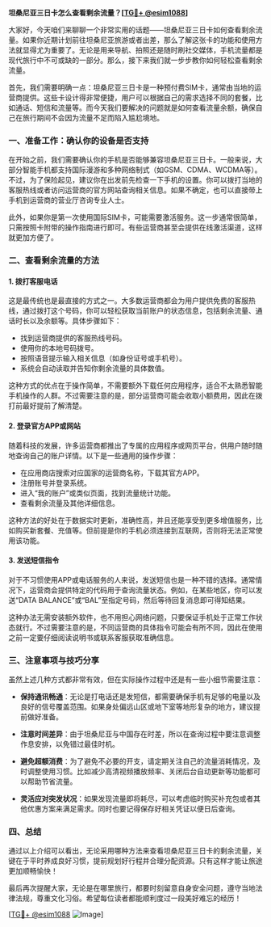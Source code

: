**坦桑尼亚三日卡怎么查看剩余流量？[[TG💪+ @esim1088](https://t.me/s/esim1088)]**

大家好，今天咱们来聊聊一个非常实用的话题——坦桑尼亚三日卡如何查看剩余流量。如果你近期计划前往坦桑尼亚旅游或者出差，那么了解这张卡的功能和使用方法就显得尤为重要了。无论是用来导航、拍照还是随时刷社交媒体，手机流量都是现代旅行中不可或缺的一部分。那么，接下来我们就一步步教你如何轻松查看剩余流量。

首先，我们需要明确一点：坦桑尼亚三日卡是一种预付费SIM卡，通常由当地的运营商提供。这些卡设计得非常便捷，用户可以根据自己的需求选择不同的套餐，比如通话、短信和流量等。而今天我们要解决的问题就是如何查看流量余额，确保自己在旅行期间不会因为流量不足而陷入尴尬境地。

### **一、准备工作：确认你的设备是否支持**

在开始之前，我们需要确认你的手机是否能够兼容坦桑尼亚三日卡。一般来说，大部分智能手机都支持国际漫游和多种网络制式（如GSM、CDMA、WCDMA等）。不过，为了保险起见，建议你在出发前先检查一下手机的设置。你可以拨打当地的客服热线或者访问运营商的官方网站查询相关信息。如果不确定，也可以直接带上手机到运营商的营业厅咨询专业人士。

此外，如果你是第一次使用国际SIM卡，可能需要激活服务。这一步通常很简单，只需按照卡附带的操作指南进行即可。有些运营商甚至会提供在线激活渠道，这样就更加方便了。

### **二、查看剩余流量的方法**

#### **1. 拨打客服电话**
这是最传统也是最直接的方式之一。大多数运营商都会为用户提供免费的客服热线，通过拨打这个号码，你可以轻松获取当前账户的状态信息，包括剩余流量、通话时长以及余额等。具体步骤如下：

- 找到运营商提供的客服热线号码。
- 使用你的本地号码拨号。
- 按照语音提示输入相关信息（如身份证号或手机号）。
- 系统会自动读取并告知你剩余流量的具体数值。

这种方式的优点在于操作简单，不需要额外下载任何应用程序，适合不太熟悉智能手机操作的人群。不过需要注意的是，部分运营商可能会收取小额费用，因此在拨打前最好提前了解清楚。

#### **2. 登录官方APP或网站**
随着科技的发展，许多运营商都推出了专属的应用程序或网页平台，供用户随时随地查询自己的账户详情。以下是一些通用的操作步骤：

- 在应用商店搜索对应国家的运营商名称，下载其官方APP。
- 注册账号并登录系统。
- 进入“我的账户”或类似页面，找到流量统计功能。
- 查看剩余流量及其他详细信息。

这种方法的好处在于数据实时更新，准确性高，并且还能享受到更多增值服务，比如购买新套餐、充值等。但前提是你的手机必须连接到互联网，否则将无法正常使用该功能。

#### **3. 发送短信指令**
对于不习惯使用APP或电话服务的人来说，发送短信也是一种不错的选择。通常情况下，运营商会提供特定的代码用于查询流量状态。例如，在某些地区，你可以发送“DATA BALANCE”或“BAL”至指定号码，然后等待回复消息即可得知结果。

这种办法无需安装额外软件，也不用担心网络问题，只要保证手机处于正常工作状态就行。不过需要注意的是，不同运营商的具体指令可能会有所不同，因此在使用之前一定要仔细阅读说明书或联系客服获取准确信息。

### **三、注意事项与技巧分享**

虽然上述几种方式都非常有效，但在实际操作过程中还是有一些小细节需要注意：

- **保持通讯畅通**：无论是打电话还是发短信，都需要确保手机有足够的电量以及良好的信号覆盖范围。如果身处偏远山区或地下室等地形复杂的地方，建议提前做好准备。
  
- **注意时间差异**：由于坦桑尼亚与中国存在时差，所以在查询过程中要注意调整作息安排，以免错过最佳时机。

- **避免超额消费**：为了避免不必要的开支，请定期关注自己的流量消耗情况，及时调整使用习惯。比如减少高清视频播放频率、关闭后台自动更新等功能都可以帮助节省流量。

- **灵活应对突发状况**：如果发现流量即将耗尽，可以考虑临时购买补充包或者其他优惠方案来满足需求。同时也要记得保存好相关凭证以便日后查询。

### **四、总结**

通过以上介绍可以看出，无论采用哪种方法来查看坦桑尼亚三日卡的剩余流量，关键在于平时养成良好习惯，提前规划好行程并合理分配资源。只有这样才能让旅途更加顺畅愉快！

最后再次提醒大家，无论是在哪里旅行，都要时刻留意自身安全问题，遵守当地法律法规，尊重文化习俗。希望每位读者都能顺利度过一段美好难忘的经历！

[[TG💪+ @esim1088](https://t.me/s/esim1088) ![Image](https://i.postimg.cc/4NQfJmqS/Snipaste-2025-05-13-00-14-12.png)]